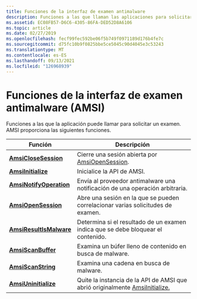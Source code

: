 ```yaml
---
title: Funciones de la interfaz de examen antimalware
description: Funciones a las que llaman las aplicaciones para solicitar exámenes.
ms.assetid: EC08FB57-D6C6-4305-86FA-DED52D8A6106
ms.topic: article
ms.date: 02/27/2019
ms.openlocfilehash: fecf99fec592be06f5b749f0971189d176b4fe7c
ms.sourcegitcommit: d75fc10b9f0825bbe5ce5045c90d4045e3c53243
ms.translationtype: MT
ms.contentlocale: es-ES
ms.lasthandoff: 09/13/2021
ms.locfileid: "126968939"
---
```

# <a name="antimalware-scan-interface-amsi-functions"></a>Funciones de la interfaz de examen antimalware (AMSI)

Funciones a las que la aplicación puede llamar para solicitar un examen. AMSI proporciona las siguientes funciones.

| Función | Descripción |
|-|-|
| [**AmsiCloseSession**](/windows/desktop/api/amsi/nf-amsi-amsiclosesession) | Cierre una sesión abierta por [AmsiOpenSession](/windows/desktop/api/amsi/nf-amsi-amsiopensession). |
| [**AmsiInitialize**](/windows/desktop/api/amsi/nf-amsi-amsiinitialize) | Inicialice la API de AMSI. |
| [**AmsiNotifyOperation**](/windows/win32/api/amsi/nf-amsi-amsinotifyoperation) | Envía al proveedor antimalware una notificación de una operación arbitraria. |
| [**AmsiOpenSession**](/windows/desktop/api/amsi/nf-amsi-amsiopensession) | Abre una sesión en la que se pueden correlacionar varias solicitudes de examen. |
| [**AmsiResultIsMalware**](/windows/desktop/api/amsi/nf-amsi-amsiresultismalware) | Determina si el resultado de un examen indica que se debe bloquear el contenido. |
| [**AmsiScanBuffer**](/windows/desktop/api/amsi/nf-amsi-amsiscanbuffer) | Examina un búfer lleno de contenido en busca de malware. |
| [**AmsiScanString**](/windows/desktop/api/amsi/nf-amsi-amsiscanstring) | Examina una cadena en busca de malware. |
| [**AmsiUninitialize**](/windows/desktop/api/amsi/nf-amsi-amsiuninitialize) | Quite la instancia de la API de AMSI que abrió originalmente [AmsiInitialize.](/windows/desktop/api/amsi/nf-amsi-amsiinitialize) |
